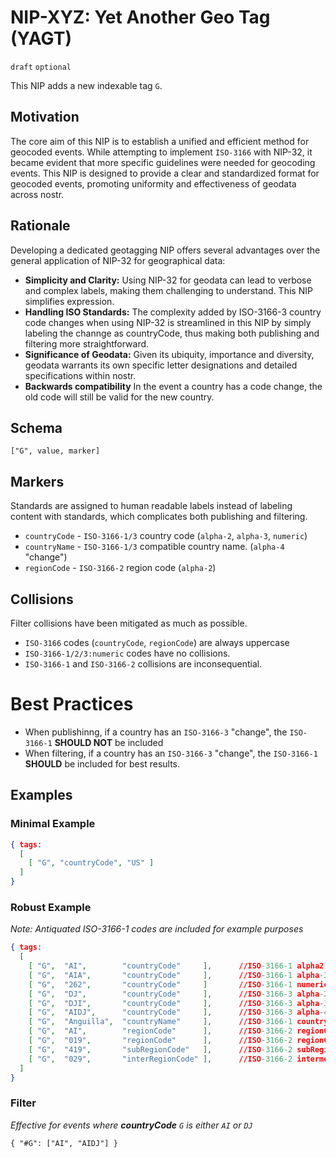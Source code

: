 # NIP-XYZ: Yet Another Geo Tag (YAGT)

`draft` `optional`

This NIP adds a new indexable tag `G`. 

## Motivation
The core aim of this NIP is to establish a unified and efficient method for geocoded events. While attempting to implement `ISO-3166` with NIP-32, it became evident that more specific guidelines were needed for geocoding events. This NIP is designed to provide a clear and standardized format for geocoded events, promoting uniformity and effectiveness of geodata across nostr.

## Rationale
Developing a dedicated geotagging NIP offers several advantages over the general application of NIP-32 for geographical data:

- **Simplicity and Clarity:** Using NIP-32 for geodata can lead to verbose and complex labels, making them challenging to understand. This NIP simplifies expression.
- **Handling ISO Standards:** The complexity added by ISO-3166-3 country code changes when using NIP-32 is streamlined in this NIP by simply labeling the channge as countryCode, thus making both publishing and filtering more straightforward.
- **Significance of Geodata:** Given its ubiquity, importance and diversity, geodata warrants its own specific letter designations and detailed specifications within nostr.
- **Backwards compatibility** In the event a country has a code change, the old code will still be valid for the new country.

## Schema 
```
["G", value, marker]
```

## Markers
Standards are assigned to human readable labels instead of labeling content with standards, which complicates both publishing and filtering. 

- `countryCode` - `ISO-3166-1/3` country code (`alpha-2`, `alpha-3`, `numeric`)
- `countryName` - `ISO-3166-1/3` compatible country name. (`alpha-4` "change")
- `regionCode` - `ISO-3166-2` region code (`alpha-2`)

## Collisions 
Filter collisions have been mitigated as much as possible.
- `ISO-3166` codes (`countryCode`, `regionCode`) are always uppercase
- `ISO-3166-1/2/3:numeric` codes have no collisions. 
- `ISO-3166-1` and `ISO-3166-2` collisions are inconsequential.

# Best Practices
- When publishinng, if a country has an `ISO-3166-3` "change", the `ISO-3166-1` **SHOULD NOT** be included 
- When filtering, if a country has an `ISO-3166-3` "change", the `ISO-3166-1` **SHOULD** be included for best results.

## Examples
### Minimal Example 
```json
{ tags:
  [
    [ "G", "countryCode", "US" ]
  ]
}
```

### Robust Example
_Note: Antiquated ISO-3166-1 codes are included for example purposes_
```json
{ tags:
  [
    [ "G",  "AI",        "countryCode"     ],      //ISO-3166-1 alpha2
    [ "G",  "AIA",       "countryCode"     ],      //ISO-3166-1 alpha-3
    [ "G",  "262",       "countryCode"     ]       //ISO-3166-1 numeric
    [ "G",  "DJ",        "countryCode"     ],      //ISO-3166-3 alpha-2 "change" 
    [ "G",  "DJI",       "countryCode"     ],      //ISO-3166-3 alpha-3 "change" 
    [ "G",  "AIDJ",      "countryCode"     ],      //ISO-3166-3 alpha-4 "change" 
    [ "G",  "Anguilla",  "countryName"     ],      //ISO-3166-1 countryName
    [ "G",  "AI",        "regionCode"      ],      //ISO-3166-2 regionCode alpha-2 (subdivision)
    [ "G",  "019",       "regionCode"      ],      //ISO-3166-2 regionCode numeric (subdivision)
    [ "G",  "419",       "subRegionCode"   ],      //ISO-3166-2 subRegionCode numeric (subdivision)
    [ "G",  "029",       "interRegionCode" ],      //ISO-3166-2 intermediate region code numeric (subdivision)
  ] 
}
```

### Filter
_Effective for events where **countryCode** `G` is either `AI` or `DJ`_

```
{ "#G": ["AI", "AIDJ"] }
```